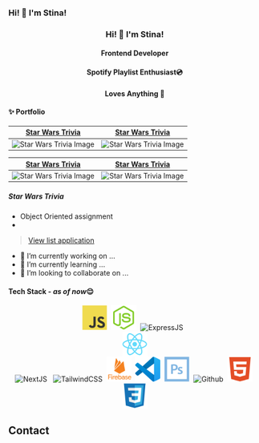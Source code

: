 ### Hi! 👋 I'm Stina!

<div align="center">
    <h3>Hi! 👋 I'm Stina!</h3>
    <h4>Frontend Developer </h4>
    <h4>Spotify Playlist Enthusiast💿</h4>
    <h4>Loves Anything 🍋</h4>
</div>

#### ✨ Portfolio


[Star Wars Trivia](https://stormstina.github.io/star-wars-trivia/) | [Star Wars Trivia](https://stormstina.github.io/star-wars-trivia/) 
--- | --- 
![Star Wars Trivia Image](https://raw.githubusercontent.com/stormstina/stormstina/main/star-wars-trivia.png) | ![Star Wars Trivia Image](https://raw.githubusercontent.com/stormstina/stormstina/main/star-wars-trivia.png)  



[Star Wars Trivia](https://stormstina.github.io/star-wars-trivia/) | [Star Wars Trivia](https://stormstina.github.io/star-wars-trivia/) 
--- | --- 
![Star Wars Trivia Image](https://raw.githubusercontent.com/stormstina/stormstina/main/star-wars-trivia.png) | ![Star Wars Trivia Image](https://raw.githubusercontent.com/stormstina/stormstina/main/star-wars-trivia.png)  




##### Star Wars Trivia
- Object Oriented assignment
- 

>[View list application](https://stormstina.github.io/my-lists/index.html)

- 🔭 I’m currently working on ...
- 🌱 I’m currently learning ...
- 👯 I’m looking to collaborate on ...

#### Tech Stack - *as of now*😌
<div align="center">
<img  src="https://raw.githubusercontent.com/devicons/devicon/1119b9f84c0290e0f0b38982099a2bd027a48bf1/icons/javascript/javascript-original.svg" alt="JavaScript" width="50" height="50"/> &nbsp;<img  src="https://raw.githubusercontent.com/devicons/devicon/1119b9f84c0290e0f0b38982099a2bd027a48bf1/icons/nodejs/nodejs-plain.svg" alt="NodeJS" width="50" height="50"/> &nbsp;<img  src="https://github.com/CyrisXD/CyrisXD/raw/master/assets/ExpressJS.png" alt="ExpressJS"/> &nbsp; <img  src="https://raw.githubusercontent.com/devicons/devicon/1119b9f84c0290e0f0b38982099a2bd027a48bf1/icons/react/react-original.svg" alt="ReactJS" width="50" height="50" style="margin:0 auto; display:block;"/> &nbsp;<img  src="https://github.com/CyrisXD/CyrisXD/raw/master/assets/NextJS.png" alt="NextJS"/> &nbsp; <img  src="https://github.com/CyrisXD/CyrisXD/raw/master/assets/TailwindCSS.png" alt="TailwindCSS"/> &nbsp;<img src="https://raw.githubusercontent.com/devicons/devicon/1119b9f84c0290e0f0b38982099a2bd027a48bf1/icons/firebase/firebase-plain-wordmark.svg" alt="Firebase" width="50" height="50"/> &nbsp;<img  src="https://raw.githubusercontent.com/devicons/devicon/1119b9f84c0290e0f0b38982099a2bd027a48bf1/icons/vscode/vscode-original.svg" alt="VSCode" width="50" height="50"/> &nbsp;<img  src="https://raw.githubusercontent.com/devicons/devicon/1119b9f84c0290e0f0b38982099a2bd027a48bf1/icons/photoshop/photoshop-line.svg" alt="Photoshop" width="50" height="50"/> &nbsp;<img  src="https://github.com/CyrisXD/CyrisXD/raw/master/assets/Github.png" alt="Github"/> &nbsp;<img  src="https://raw.githubusercontent.com/devicons/devicon/1119b9f84c0290e0f0b38982099a2bd027a48bf1/icons/html5/html5-plain.svg" alt="HTML5" width="50" height="50"/> &nbsp;<img  src="https://raw.githubusercontent.com/devicons/devicon/1119b9f84c0290e0f0b38982099a2bd027a48bf1/icons/css3/css3-original.svg" alt="CSS" width="50" height="50"/>
</div>

## Contact

